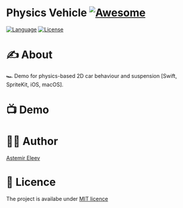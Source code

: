 # Physics Vehicle [![Awesome](https://cdn.rawgit.com/sindresorhus/awesome/d7305f38d29fed78fa85652e3a63e154dd8e8829/media/badge.svg)](https://github.com/sindresorhus/awesome)

[![Language](https://img.shields.io/badge/language-Swift_5.6-orange.svg)]()
[![License](https://img.shields.io/badge/license-MIT-blue.svg)]()

# ✍️ About
🏎 Demo for physics-based 2D car behaviour and suspension [Swift, SpriteKit, iOS, macOS].

# 📺 Demo

# 👨‍💻 Author 
[Astemir Eleev](https://github.com/jVirus)

# 🔖 Licence
The project is availabe under [MIT licence](https://github.com/jVirus/ios-spritekit-physics-racing/blob/master/LICENSE)
